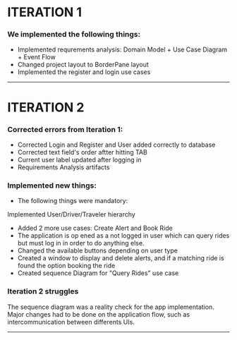 # ITERATION 1
### We implemented the following things:
- Implemented requrements analysis: Domain Model + Use Case Diagram + Event Flow
- Changed project layout to BorderPane layout
- Implemented the register and login use cases

---
# ITERATION 2
### Corrected errors from Iteration 1:
- Corrected Login and Register and User added correctly to database
- Corrected text field's order aftter hitting TAB 
- Current user label updated after logging in
- Requirements Analysis artifacts
  
### Implemented new things:
- The following things were mandatory:
  
Implemented User/Driver/Traveler hierarchy
 - Added 2 more use cases: Create Alert and Book Ride
 - The application is op ened as a not logged in user which can query rides but must log in in order to do anything else.
 - Changed the available buttons depending on user type
 - Created a window to display and delete alerts, and if a matching ride is found the option booking the ride
 - Created sequence Diagram for "Query Rides" use case

### Iteration 2 struggles
The sequence diagram was a reality check for the app implementation. 
Major changes had to be done on the application flow, such as intercommunication between differents UIs.

 ---
 
